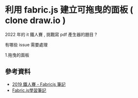 # 利用 fabric.js 建立可拖曳的面板 ( clone draw.io )

2022 年的 it 鐵人賽 , 挑戰寫 pdf 產生器的題目 ? 

有哪些 issue 需要處理

1.拖曳的面板

## 參考資料

- [2019 鐵人賽 - Fabricjs 筆記](https://ithelp.ithome.com.tw/users/20111995/ironman/2099)
- [Fabric.js學習筆記](https://www.itread01.com/content/1546238352.html)
